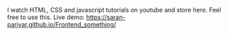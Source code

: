 I watch HTML, CSS and javascript tutorials on youtube and store here. Feel free to use this.
Live demo: https://saran-pariyar.github.io/Frontend_something/
